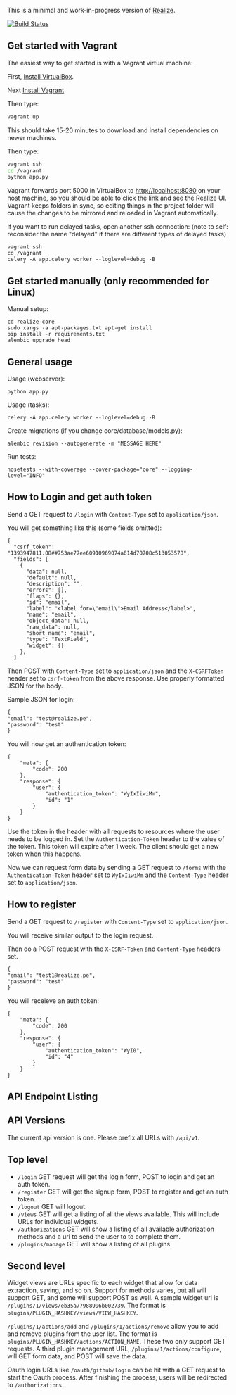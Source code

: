 This is a minimal and work-in-progress version of [Realize](http://www.realize.pe).

[![Build Status](https://travis-ci.org/realizeapp/realize-core.png?branch=master)](https://travis-ci.org/realizeapp/realize-core)

Get started with Vagrant
----------------------------------------

The easiest way to get started is with a Vagrant virtual machine:

First, [Install VirtualBox](https://www.virtualbox.org/wiki/Downloads).

Next [Install Vagrant](http://www.vagrantup.com/downloads)

Then type:
```sh
vagrant up
```

This should take 15-20 minutes to download and install dependencies on newer machines.

Then type:

```sh
vagrant ssh
cd /vagrant
python app.py
```

Vagrant forwards port 5000 in VirtualBox to [http://localhost:8080](http://localhost:8080) on your host machine, so you should be able to click the link and see the Realize UI.  Vagrant keeps folders in sync, so editing things in the project folder will cause the changes to be mirrored and reloaded in Vagrant automatically.

If you want to run delayed tasks, open another ssh connection: (note to self: reconsider the name "delayed" if there are different types of delayed tasks)

```
vagrant ssh
cd /vagrant
celery -A app.celery worker --loglevel=debug -B
```


Get started manually (only recommended for Linux)
-----------------------------------------

Manual setup:

```
cd realize-core
sudo xargs -a apt-packages.txt apt-get install
pip install -r requirements.txt
alembic upgrade head
```

General usage
------------------------------------------

Usage (webserver):

```
python app.py
```

Usage (tasks):

```
celery -A app.celery worker --loglevel=debug -B
```

Create migrations (if you change core/database/models.py):

```
alembic revision --autogenerate -m "MESSAGE HERE"
```

Run tests:

```
nosetests --with-coverage --cover-package="core" --logging-level="INFO"
```

How to Login and get auth token
---------------------------------------------

Send a GET request to `/login` with `Content-Type` set to `application/json`.

You will get something like this (some fields omitted):

```
{
  "csrf_token": "1393947811.08##753ae77ee60910969074a614d70708c513053578",
  "fields": [
    {
      "data": null,
      "default": null,
      "description": "",
      "errors": [],
      "flags": {},
      "id": "email",
      "label": "<label for=\"email\">Email Address</label>",
      "name": "email",
      "object_data": null,
      "raw_data": null,
      "short_name": "email",
      "type": "TextField",
      "widget": {}
    },
  ]

```

Then POST with `Content-Type` set to `application/json` and the `X-CSRFToken` header set to `csrf-token` from the above response.  Use properly formatted JSON for the body.

Sample JSON for login:
```
{
"email": "test@realize.pe",
"password": "test"
}
```

You will now get an authentication token:

```
{
    "meta": {
        "code": 200
    },
    "response": {
        "user": {
            "authentication_token": "WyIxIiwiMm",
            "id": "1"
        }
    }
}
```

Use the token in the header with all requests to resources where the user needs to be logged in.  Set the `Authentication-Token` header to the value of the token.  This token will expire after 1 week.  The client should get a new token when this happens.

Now we can request form data by sending a GET request to `/forms` with the `Authentication-Token` header set to `WyIxIiwiMm` and the `Content-Type` header set to `application/json`.

How to register
---------------------------------------------

Send a GET request to `/register` with `Content-Type` set to `application/json`.

You will receive similar output to the login request.

Then do a POST request with the `X-CSRF-Token` and `Content-Type` headers set.

```
{
"email": "test1@realize.pe",
"password": "test"
}
```

You will receieve an auth token:

```
{
    "meta": {
        "code": 200
    },
    "response": {
        "user": {
            "authentication_token": "WyI0",
            "id": "4"
        }
    }
}
```

API Endpoint Listing
---------------------------------------------

## API Versions

The current api version is one.  Please prefix all URLs with `/api/v1`.

## Top level

* `/login` GET request will get the login form, POST to login and get an auth token.
* `/register` GET will get the signup form, POST to register and get an auth token.
* `/logout` GET will logout.
* `/views` GET will get a listing of all the views available.  This will include URLs for individual widgets.
* `/authorizations` GET will show a listing of all available authorization methods and a url to send the user to to complete them.
* `/plugins/manage` GET will show a listing of all plugins

## Second level

Widget views are URLs specific to each widget that allow for data extraction, saving, and so on.  Support for methods varies, but all will support GET, and some will support POST as well.  A sample widget url is `/plugins/1/views/eb35a77988996b002739`.  The format is `plugins/PLUGIN_HASHKEY/views/VIEW_HASHKEY`.

`/plugins/1/actions/add` and `/plugins/1/actions/remove` allow you to add and remove plugins from the user list.  The format is `plugins/PLUGIN_HASHKEY/actions/ACTION_NAME`.  These two only support GET requests.  A third plugin management URL, `/plugins/1/actions/configure`, will GET form data, and POST will save the data.

Oauth login URLs like `/oauth/github/login` can be hit with a GET request to start the Oauth process.  After finishing the process, users will be redirected to `/authorizations`.

